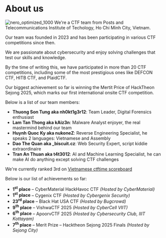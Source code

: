 # About us
![nero_optimized_1000](https://hackmd.io/_uploads/SJZXMRnUxl.jpg)
We're a CTF team from Posts and Telecommunications Institute of Techology, Ho Chi Minh City, Vietnam. 

Our team was founded in 2023 and has been participating in various CTF competitions since then. 

We are passionate about cybersecurity and enjoy solving challenges that test our skills and knowledge.

By the time of writing this, we have participated in more than 20 CTF competitions, including some of the most prestigious ones like DEFCON CTF, HITB CTF, and PlaidCTF.

Our biggest achievement so far is winning the Mertit Price of HackTheon Sejong 2025, which marks our first international onsite CTF competition.

Below is a list of our team members:
- **Thuong Son Tung aka nh0kt1g3r12**: Team Leader, Digital Forensics enthusiast
- **Lam Tan Thong aka kAiz3n**: Malware Analyst enjoyer, the real mastermind behind our team
- **Huynh Quoc Ky aka nukoneZ**: Reverse Engineering Specialist, he speaks 2 languages: Vietnamese and Assembly
- **Dao The Quan aka _biscuit.cz**: Web Security Expert, script kiddie extraordinaire
- **Tran An Thuan aka t4t3012**: AI and Machine Learning Specialist, he can make AI do anything except solving CTF challenges


We're currently ranked 3rd on [Vietnamese ctftime scoreboard](https://ctftime.org/stats/VN)

Below is our list of achievements so far:
- **1<sup>st</sup> place** – CyberMaterial HackHavoc CTF *(Hosted by CyberMaterial)*
- **1<sup>st</sup> place** – Cygenix CTF *(Hosted by Cybergenix Security)*
- **23<sup>rd</sup> place** – Black Hat USA CTF *(Hosted by Bugcrowd)*
- **9<sup>th</sup> place** – VishwaCTF 2025 *(Hosted by CyberCell VIIT)*
- **6<sup>th</sup> place** – ApoorvCTF 2025 *(Hosted by Cybersecurity Club, IIIT Kottayam)*
- **7<sup>th</sup> place** – Merit Prize – Hacktheon Sejong 2025 Finals *(Hosted by Sejong City)*